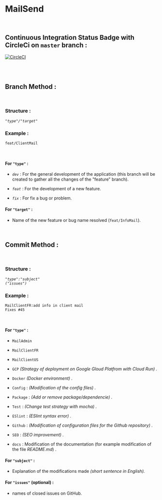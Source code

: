 # MailSend
&nbsp;

## Continuous Integration Status Badge with CircleCi on ```master``` branch :

[![CircleCI](https://circleci.com/gh/yoanndelattre/MailSend-Portfolio.svg?style=svg)](https://circleci.com/gh/yoanndelattre/MailSend-Portfolio)

&nbsp;  
&nbsp;


## Branch Method :

&nbsp;

### Structure :
*```"type"/"target"```*

### Example :
```feat/ClientMail```

&nbsp;

#### For ```"type"``` :

* *```dev```* : For the general development of the application (this branch will be created to gather all the changes of the "feature" branch).

* *```feat```* : For the development of a new feature.

* *```fix```* : For fix a bug or problem.


#### For ```"target"``` :

* Name of the new feature or bug name resolved (```feat/InfoMail```).

&nbsp;
&nbsp;


## Commit Method :

&nbsp;

### Structure :
*```"type":"subject"```*  
*```("issues")```*

### Example :
```MailClientFR:add info in client mail```  
```Fixes #45```

&nbsp;

#### For ```"type"``` :

* ```MailAdmin```  

* ```MailClientFR```  

* ```MailClientUS```  

* ```GCP``` *(Strategy of deployment on Google Gloud Platfrom with Cloud Run) .*  

* ```Docker``` *(Docker environment) .*  

* ```Config``` : *(Modification of the config files) .*  

* ```Package``` : *(Add or remove package/dependencie) .*

* ```Test``` : *(Change test strategy with mocha) .*

* ```ESlint``` : *(ESlint syntax error) .*  

* ```Github``` : *(Modification of configuration files for the Github repository) .*  

* ```SEO``` : *(SEO improvement) .*  

* ```docs``` : Modification of the documentation (for example modification of the file *README<i></i>.md*) .


#### For ```"subject"``` :

* Explanation of the modifications made *(short sentence in English).*


#### For ```"issues"``` (optional) :

* names of closed issues on GitHub.
